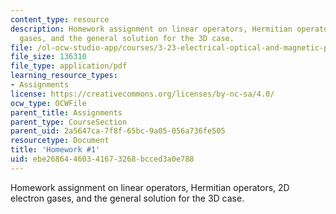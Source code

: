 ```yaml
---
content_type: resource
description: Homework assignment on linear operators, Hermitian operators, 2D electron
  gases, and the general solution for the 3D case.
file: /ol-ocw-studio-app/courses/3-23-electrical-optical-and-magnetic-properties-of-materials-fall-2007/ebe26864460341673268bcced3a0e788_ps1.pdf
file_size: 136310
file_type: application/pdf
learning_resource_types:
- Assignments
license: https://creativecommons.org/licenses/by-nc-sa/4.0/
ocw_type: OCWFile
parent_title: Assignments
parent_type: CourseSection
parent_uid: 2a5647ca-7f8f-65bc-9a05-056a736fe505
resourcetype: Document
title: 'Homework #1'
uid: ebe26864-4603-4167-3268-bcced3a0e788
---
```

Homework assignment on linear operators, Hermitian operators, 2D electron gases, and the general solution for the 3D case.